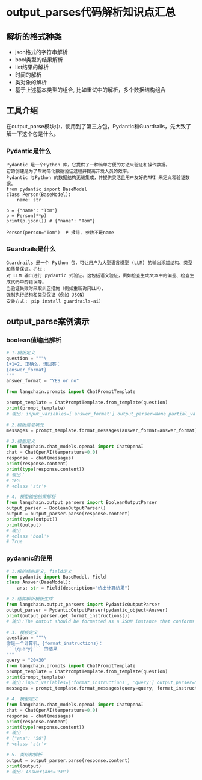 
# output_parses代码解析知识点汇总

## 解析的格式种类

- json格式的字符串解析
- bool类型的结果解析
- list结果的解析
- 时间的解析
- 类对象的解析
- 基于上述基本类型的组合, 比如重试中的解析，多个数据结构组合


## 工具介绍
在output_parse模块中，使用到了第三方包，Pydantic和Guardrails，先大致了解一下这个包是什么。
### Pydantic是什么
    Pydantic 是一个Python 库，它提供了一种简单方便的方法来验证和操作数据。 
    它的创建是为了帮助简化数据验证过程并提高开发人员的效率。 
    Pydantic 与Python 的数据结构无缝集成，并提供灵活且用户友好的API 来定义和验证数据。
    from pydantic import BaseModel
    class Person(BaseModel):
        name: str
    
    p = {"name": "Tom"}
    p = Person(**p)
    print(p.json()) # {"name": "Tom"}
    
    Person(person="Tom")  # 报错, 参数不是name

### Guardrails是什么

    Guardrails 是一个 Python 包，可让用户为大型语言模型 (LLM) 的输出添加结构、类型和质量保证。护栏：
    对 LLM 输出进行 pydantic 式验证。这包括语义验证，例如检查生成文本中的偏差、检查生成代码中的错误等。
    当验证失败时采取纠正措施（例如重新询问LLM），
    强制执行结构和类型保证（例如 JSON）
    安装方式： pip install guardrails-ai)

## output_parse案例演示

### boolean值输出解析
```python
# 1.模板定义
question = """\
1+1=2, 正确么，请回答：
{answer_format}
"""
answer_format = "YES or no"

from langchain.prompts import ChatPromptTemplate

prompt_template = ChatPromptTemplate.from_template(question)
print(prompt_template)
# 输出: input_variables=['answer_format'] output_parser=None partial_variables={} messages=[HumanMessagePromptTemplate(prompt=PromptTemplate(input_variables=['answer_format'], output_parser=None, partial_variables={}, template='1+1=2, 正确么，请回答：\n{answer_format}\n', template_format='f-string', validate_template=True), additional_kwargs={})]

# 2.模板信息填充
messages = prompt_template.format_messages(answer_format=answer_format)

# 3.模型定义
from langchain.chat_models.openai import ChatOpenAI
chat = ChatOpenAI(temperature=0.0)
response = chat(messages)
print(response.content)
print(type(response.content))
# 输出：
# YES
# <class 'str'>

# 4. 模型输出结果解析
from langchain.output_parsers import BooleanOutputParser
output_parser = BooleanOutputParser()
output = output_parser.parse(response.content)
print(type(output))
print(output)
# 输出
# <class 'bool'>
# True
```

### pydannic的使用
```python
# 1.解析结构定义, field定义
from pydantic import BaseModel, Field
class Answer(BaseModel):
    ans: str = Field(description="给出计算结果")

# 2.结构解析模板生成
from langchain.output_parsers import PydanticOutputParser
output_parser = PydanticOutputParser(pydantic_object=Answer)
print(output_parser.get_format_instructions())
# 输出：The output should be formatted as a JSON instance that conforms to the JSON schema below.\n\nAs an example, for the schema {"properties": {"foo": {"title": "Foo", "description": "a list of strings", "type": "array", "items": {"type": "string"}}}, "required": ["foo"]}}\nthe object {"foo": ["bar", "baz"]} is a well-formatted instance of the schema. The object {"properties": {"foo": ["bar", "baz"]}} is not well-formatted.\n\nHere is the output schema:\n```\n{"properties": {"ans": {"title": "Ans", "description": "\\u7ed9\\u51fa\\u8ba1\\u7b97\\u7ed3\\u679c", "type": "string"}}, "required": ["ans"]}\n```

# 3. 模板定义
question = """\
你是一个计算机，{format_instructions}：
```{query}``` 的结果
"""
query = "20+30"
from langchain.prompts import ChatPromptTemplate
prompt_template = ChatPromptTemplate.from_template(question)
print(prompt_template)
# 输出：input_variables=['format_instructions', 'query'] output_parser=None partial_variables={} messages=[HumanMessagePromptTemplate(prompt=PromptTemplate(input_variables=['format_instructions', 'query'], output_parser=None, partial_variables={}, template='你是一个计算机，{format_instructions}：\n```{query}``` 的结果\n', template_format='f-string', validate_template=True), additional_kwargs={})]
messages = prompt_template.format_messages(query=query, format_instructions=output_parser.get_format_instructions())

# 4. 模型定义
from langchain.chat_models.openai import ChatOpenAI
chat = ChatOpenAI(temperature=0.0)
response = chat(messages)
print(response.content)
print(type(response.content))
# 输出
# {"ans": "50"}
# <class 'str'>

# 5. 类结构解析
output = output_parser.parse(response.content)
print(output)
# 输出: Answer(ans='50')
```
